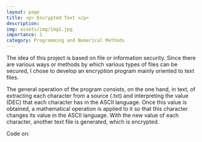 ```yaml
---
layout: page
title: <p> Encrypted Text </p>
description:
img: assets/img/img1.jpg
importance: 1
category: Programming and Numerical Methods
---
```


The idea of this project is based on file or information security. Since there are various ways or methods by which various types of files can be secured, I chose to develop an encryption program mainly oriented to text files.

The general operation of the program consists, on the one hand, in text, of extracting each character from a source (.txt) and interpreting the value (DEC) that each character has in the ASCII language. Once this value is obtained, a mathematical operation is applied to it so that this character changes its value in the ASCII language. With the new value of each character, another text file is generated, which is encrypted.


Code on: [<i class="fab fa-github" style='font-size:30px' align="center"></i> ](https://github.com/EmmanuelPred/Encriptado_de_texto) 
